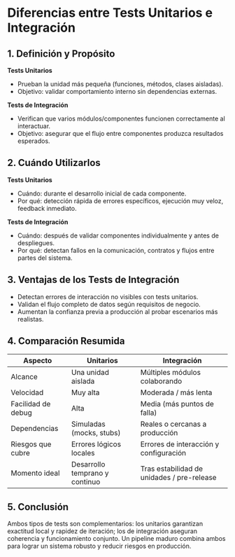 # Diferencias entre Tests Unitarios e Integración

## 1. Definición y Propósito

**Tests Unitarios**

- Prueban la unidad más pequeña (funciones, métodos, clases aisladas).
- Objetivo: validar comportamiento interno sin dependencias externas.

**Tests de Integración**

- Verifican que varios módulos/componentes funcionen correctamente al interactuar.
- Objetivo: asegurar que el flujo entre componentes produzca resultados esperados.

## 2. Cuándo Utilizarlos

**Tests Unitarios**

- Cuándo: durante el desarrollo inicial de cada componente.
- Por qué: detección rápida de errores específicos, ejecución muy veloz, feedback inmediato.

**Tests de Integración**

- Cuándo: después de validar componentes individualmente y antes de despliegues.
- Por qué: detectan fallos en la comunicación, contratos y flujos entre partes del sistema.

## 3. Ventajas de los Tests de Integración

- Detectan errores de interacción no visibles con tests unitarios.
- Validan el flujo completo de datos según requisitos de negocio.
- Aumentan la confianza previa a producción al probar escenarios más realistas.

## 4. Comparación Resumida

| Aspecto            | Unitarios                      | Integración                                |
| ------------------ | ------------------------------ | ------------------------------------------ |
| Alcance            | Una unidad aislada             | Múltiples módulos colaborando              |
| Velocidad          | Muy alta                       | Moderada / más lenta                       |
| Facilidad de debug | Alta                           | Media (más puntos de falla)                |
| Dependencias       | Simuladas (mocks, stubs)       | Reales o cercanas a producción             |
| Riesgos que cubre  | Errores lógicos locales        | Errores de interacción y configuración     |
| Momento ideal      | Desarrollo temprano y continuo | Tras estabilidad de unidades / pre-release |

## 5. Conclusión

Ambos tipos de tests son complementarios: los unitarios garantizan exactitud local y rapidez de iteración; los de integración aseguran coherencia y funcionamiento conjunto. Un pipeline maduro combina ambos para lograr un sistema robusto y reducir riesgos en producción.
